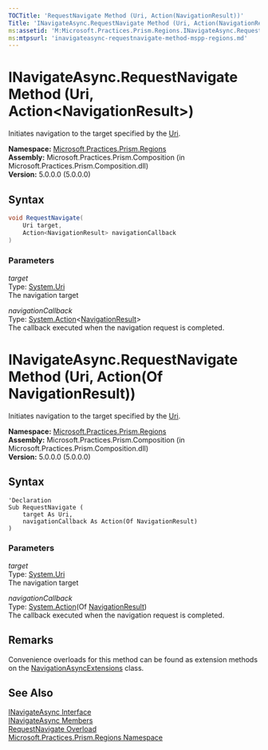 ```yaml
---
TOCTitle: 'RequestNavigate Method (Uri, Action(NavigationResult))'
Title: 'INavigateAsync.RequestNavigate Method (Uri, Action(NavigationResult)) (Microsoft.Practices.Prism.Regions)'
ms:assetid: 'M:Microsoft.Practices.Prism.Regions.INavigateAsync.RequestNavigate(System.Uri,System.Action{Microsoft.Practices.Prism.Regions.NavigationResult})'
ms:mtpsurl: 'inavigateasync-requestnavigate-method-mspp-regions.md'
---
```


# INavigateAsync.RequestNavigate Method (Uri, Action&lt;NavigationResult&gt;)

Initiates navigation to the target specified by the [Uri](http://msdn.microsoft.com/en-us/library/txt7706a).

**Namespace:** [Microsoft.Practices.Prism.Regions](/patterns-practices/reference/mspp-regions-namespace)  
**Assembly:** Microsoft.Practices.Prism.Composition (in Microsoft.Practices.Prism.Composition.dll)  
**Version:** 5.0.0.0 (5.0.0.0)

## Syntax

```C#
void RequestNavigate(
	Uri target,
	Action<NavigationResult> navigationCallback
)
```

### Parameters

*target*  
Type: [System.Uri](http://msdn.microsoft.com/en-us/library/txt7706a)  
The navigation target

*navigationCallback*  
Type: [System.Action](http://msdn.microsoft.com/en-us/library/018hxwa8)&lt;[NavigationResult](/patterns-practices/reference/navigationresult-class-mspp-regions)&gt;  
The callback executed when the navigation request is completed.



# INavigateAsync.RequestNavigate Method (Uri, Action(Of NavigationResult))

Initiates navigation to the target specified by the [Uri](http://msdn.microsoft.com/en-us/library/txt7706a).

**Namespace:** [Microsoft.Practices.Prism.Regions](/patterns-practices/reference/mspp-regions-namespace)  
**Assembly:** Microsoft.Practices.Prism.Composition (in Microsoft.Practices.Prism.Composition.dll)  
**Version:** 5.0.0.0 (5.0.0.0)

## Syntax

```VB
'Declaration
Sub RequestNavigate ( 
	target As Uri,
	navigationCallback As Action(Of NavigationResult)
)
```

### Parameters

*target*  
Type: [System.Uri](http://msdn.microsoft.com/en-us/library/txt7706a)  
The navigation target

*navigationCallback*  
Type: [System.Action](http://msdn.microsoft.com/en-us/library/018hxwa8)(Of [NavigationResult](/patterns-practices/reference/navigationresult-class-mspp-regions))  
The callback executed when the navigation request is completed.

## Remarks

 Convenience overloads for this method can be found as extension methods on the [NavigationAsyncExtensions](/patterns-practices/reference/navigationasyncextensions-class-mspp-regions) class.

## See Also

[INavigateAsync Interface](/patterns-practices/reference/inavigateasync-interface-mspp-regions)  
[INavigateAsync Members](/patterns-practices/reference/inavigateasync-members-mspp-regions)  
[RequestNavigate Overload](/patterns-practices/reference/inavigateasync-requestnavigate-method-mspp-regions)  
[Microsoft.Practices.Prism.Regions Namespace](/patterns-practices/reference/mspp-regions-namespace)  